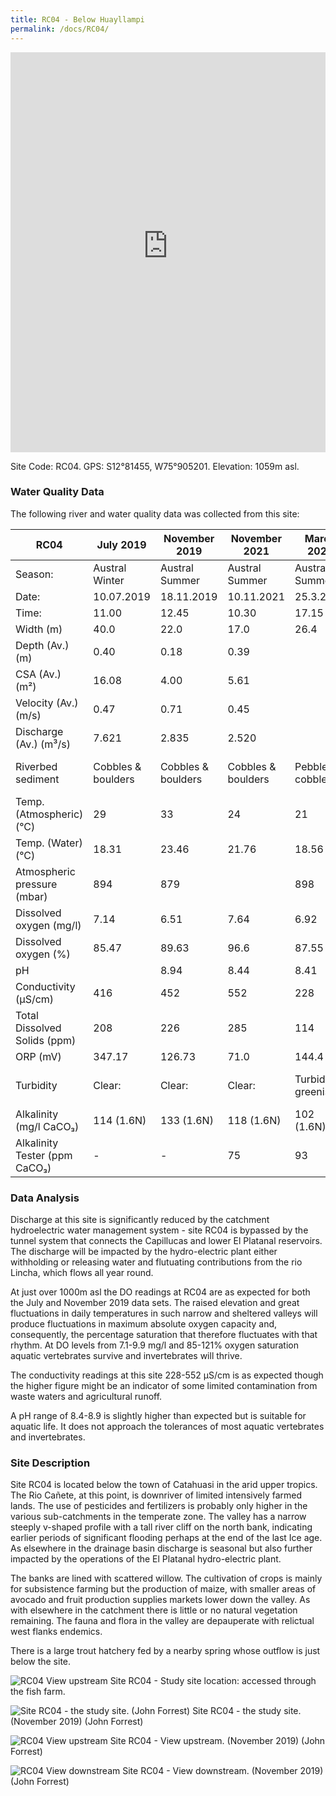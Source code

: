 ```yaml
---
title: RC04 - Below Huayllampi
permalink: /docs/RC04/
---
```


<iframe width="100%" height="640" allowfullscreen style="border-style:none;" src="https://cavep-undc-hosting.netlify.com/sites/RC04/app-files/"></iframe>


Site Code: RC04.  GPS: S12°81455, W75°905201. Elevation:
1059m asl.


### Water Quality Data

The following river and water quality data was collected from this site:

|     RC04                             |     July 2019             |     November 2019         |     November 2021         |     March 2022           |     June 2022                   |
|--------------------------------------|---------------------------|---------------------------|---------------------------|--------------------------|---------------------------------|
|     Season:                          |     Austral Winter        |     Austral Summer        |     Austral Summer        |     Austral Summer       |     Austral Winter              |
|     Date:                            |     10.07.2019            |     18.11.2019            |     10.11.2021            |     25.3.2022            |     26.6.22                     |
|     Time:                            |     11.00                 |     12.45                 |     10.30                 |     17.15                |     12.30                       |
|     Width (m)                        |     40.0                  |     22.0                  |     17.0                  |     26.4                 |     23.4                        |
|     Depth (Av.) (m)                  |     0.40                  |     0.18                  |     0.39                  |                          |     0.60                        |
|     CSA (Av.) (m²)                   |     16.08                 |     4.00                  |     5.61                  |                          |     14.04                       |
|     Velocity (Av.) (m/s)             |     0.47                  |     0.71                  |     0.45                  |                          |     0.85                        |
|     Discharge (Av.) (m³/s)           |     7.621                 |     2.835                 |     2.520                 |                          |     11.934                      |
|     Riverbed sediment                |     Cobbles & boulders    |     Cobbles & boulders    |     Cobbles & boulders    |     Pebbles & cobbles    |     Cobbles & boulders          |
|     Temp. (Atmospheric) (°C)         |     29                    |     33                    |     24                    |     21                   |     19                          |
|     Temp. (Water) (°C)               |     18.31                 |     23.46                 |     21.76                 |     18.56                |     18.06                       |
|     Atmospheric pressure (mbar)      |     894                   |     879                   |                           |     898                  |     872                         |
|     Dissolved oxygen (mg/l)          |     7.14                  |     6.51                  |     7.64                  |     6.92                 |     9.87                        |
|     Dissolved oxygen (%)             |     85.47                 |     89.63                 |     96.6                  |     87.55                |     121.13                      |
|     pH                               |                           |     8.94                  |     8.44                  |     8.41                 |     8.86                        |
|     Conductivity (µS/cm)             |     416                   |     452                   |     552                   |     228                  |     436                         |
|     Total Dissolved Solids (ppm)     |     208                   |     226                   |     285                   |     114                  |     218                         |
|     ORP (mV)                         |     347.17                |     126.73                |     71.0                  |     144.4                |     135.5                       |
|     Turbidity                        |     Clear:                |     Clear:                |     Clear:                |     Turbid: greenish     |     Clear: slightly greenish    |
|     Alkalinity (mg/l CaCO₃)          |     114 (1.6N)            |     133 (1.6N)            |     118 (1.6N)            |     102 (1.6N)           |     119 (1.6N)                  |
|     Alkalinity Tester (ppm CaCO₃)    |     -                     |     -                     |     75                    |     93                   |     120                         |


### Data Analysis
Discharge at this site is significantly reduced by the catchment hydroelectric water management system - site RC04 is bypassed by the tunnel system that connects the Capillucas and lower El Platanal reservoirs. The discharge will be impacted by the hydro-electric plant either withholding or releasing water and flutuating contributions from the rio Lincha, which flows all year round. 

At just over 1000m asl the DO readings at RC04 are as expected for both the July and November 2019 data sets. The raised elevation and great fluctuations in daily temperatures in such narrow and sheltered valleys will produce fluctuations in maximum absolute oxygen capacity and, consequently, the percentage saturation that therefore fluctuates with that rhythm. At DO levels from 7.1-9.9 mg/l and 85-121% oxygen saturation aquatic vertebrates survive and invertebrates will thrive. 

The conductivity readings at this site 228-552 µS/cm is as expected though the higher figure might be an indicator of some limited contamination from waste waters and agricultural runoff. 

A pH range of 8.4-8.9 is slightly higher than expected but is suitable for aquatic life. It does not approach the tolerances of most aquatic vertebrates and invertebrates. 


### Site Description
Site RC04 is located below the town of Catahuasi in the arid upper tropics. The Rio Cañete, at this point, is downriver of limited intensively farmed lands. The use of pesticides and fertilizers is probably only higher in the various sub-catchments in the temperate zone. The valley has a narrow steeply v-shaped profile with a tall river cliff on the north bank, indicating earlier periods of significant flooding perhaps at the end of the last Ice age. As elsewhere in the drainage basin discharge is seasonal but also further impacted by the operations of the El Platanal hydro-electric plant.

The banks are lined with scattered willow. The cultivation of crops is mainly for subsistence farming but the production of maize, with smaller areas of avocado and fruit production supplies markets lower down the valley. As with elsewhere in the catchment there is little or no natural vegetation remaining. The fauna and flora in the valley are depauperate with relictual west flanks endemics. 

There is a large trout hatchery fed by a nearby spring whose outflow is just below the site.


![RC04 View upstream](/assets/SiteDescriptions/RC04/RC04BelowHuayllampi.jpg)
Site RC04 - Study site location: accessed through the fish farm. 


![Site RC04 - the study site. (John Forrest)](/assets/SiteDescriptions/RC04/RC04Studysite.JPG)
Site RC04 - the study site.  (November 2019) (John Forrest)


![RC04 View upstream](/assets/SiteDescriptions/RC04/RC04Viewupstream.JPG)
Site RC04 - View upstream.  (November 2019) (John Forrest)


![RC04 View downstream](/assets/SiteDescriptions/RC04/RC04Viewdownstream.JPG)
Site RC04 - View downstream.  (November 2019) (John Forrest)
